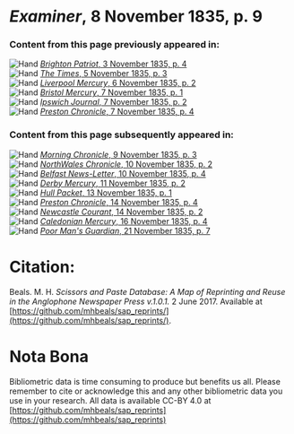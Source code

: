 # *Examiner*, 8 November 1835, p. 9  
  
### Content from this page previously appeared in:  
![Hand](http://scissorsandpaste.net/wp-content/uploads/2017/06/smallhandpointer.png) [*Brighton Patriot*, 3 November 1835, p. 4](https://mhbeals.github.io/sap_html/Brighton-Patriot/Brighton-Patriot-3-November-1835-p-4)  
![Hand](http://scissorsandpaste.net/wp-content/uploads/2017/06/smallhandpointer.png) [*The Times*, 5 November 1835, p. 3](https://mhbeals.github.io/sap_html/The-Times/The-Times-5-November-1835-p-3)  
![Hand](http://scissorsandpaste.net/wp-content/uploads/2017/06/smallhandpointer.png) [*Liverpool Mercury*, 6 November 1835, p. 2](https://mhbeals.github.io/sap_html/Liverpool-Mercury/Liverpool-Mercury-6-November-1835-p-2)  
![Hand](http://scissorsandpaste.net/wp-content/uploads/2017/06/smallhandpointer.png) [*Bristol Mercury*, 7 November 1835, p. 1](https://mhbeals.github.io/sap_html/Bristol-Mercury/Bristol-Mercury-7-November-1835-p-1)  
![Hand](http://scissorsandpaste.net/wp-content/uploads/2017/06/smallhandpointer.png) [*Ipswich Journal*, 7 November 1835, p. 2](https://mhbeals.github.io/sap_html/Ipswich-Journal/Ipswich-Journal-7-November-1835-p-2)  
![Hand](http://scissorsandpaste.net/wp-content/uploads/2017/06/smallhandpointer.png) [*Preston Chronicle*, 7 November 1835, p. 4](https://mhbeals.github.io/sap_html/Preston-Chronicle/Preston-Chronicle-7-November-1835-p-4)  
  
### Content from this page subsequently appeared in:  
![Hand](http://scissorsandpaste.net/wp-content/uploads/2017/06/smallhandpointer.png) [*Morning Chronicle*, 9 November 1835, p. 3](https://mhbeals.github.io/sap_html/Morning-Chronicle/Morning-Chronicle-9-November-1835-p-3)  
![Hand](http://scissorsandpaste.net/wp-content/uploads/2017/06/smallhandpointer.png) [*NorthWales Chronicle*, 10 November 1835, p. 2](https://mhbeals.github.io/sap_html/NorthWales-Chronicle/NorthWales-Chronicle-10-November-1835-p-2)  
![Hand](http://scissorsandpaste.net/wp-content/uploads/2017/06/smallhandpointer.png) [*Belfast News-Letter*, 10 November 1835, p. 4](https://mhbeals.github.io/sap_html/Belfast-News-Letter/Belfast-News-Letter-10-November-1835-p-4)  
![Hand](http://scissorsandpaste.net/wp-content/uploads/2017/06/smallhandpointer.png) [*Derby Mercury*, 11 November 1835, p. 2](https://mhbeals.github.io/sap_html/Derby-Mercury/Derby-Mercury-11-November-1835-p-2)  
![Hand](http://scissorsandpaste.net/wp-content/uploads/2017/06/smallhandpointer.png) [*Hull Packet*, 13 November 1835, p. 1](https://mhbeals.github.io/sap_html/Hull-Packet/Hull-Packet-13-November-1835-p-1)  
![Hand](http://scissorsandpaste.net/wp-content/uploads/2017/06/smallhandpointer.png) [*Preston Chronicle*, 14 November 1835, p. 4](https://mhbeals.github.io/sap_html/Preston-Chronicle/Preston-Chronicle-14-November-1835-p-4)  
![Hand](http://scissorsandpaste.net/wp-content/uploads/2017/06/smallhandpointer.png) [*Newcastle Courant*, 14 November 1835, p. 2](https://mhbeals.github.io/sap_html/Newcastle-Courant/Newcastle-Courant-14-November-1835-p-2)  
![Hand](http://scissorsandpaste.net/wp-content/uploads/2017/06/smallhandpointer.png) [*Caledonian Mercury*, 16 November 1835, p. 4](https://mhbeals.github.io/sap_html/Caledonian-Mercury/Caledonian-Mercury-16-November-1835-p-4)  
![Hand](http://scissorsandpaste.net/wp-content/uploads/2017/06/smallhandpointer.png) [*Poor Man's Guardian*, 21 November 1835, p. 7](https://mhbeals.github.io/sap_html/Poor-Man's-Guardian/Poor-Man's-Guardian-21-November-1835-p-7)  


# Citation: 

Beals. M. H. *Scissors and Paste Database: A Map of Reprinting and Reuse in the Anglophone Newspaper Press v.1.0.1.* 2 June 2017. Available at [https://github.com/mhbeals/sap_reprints/](https://github.com/mhbeals/sap_reprints/). 

# Nota Bona

Bibliometric data is time consuming to produce but benefits us all. Please remember to cite or acknowledge this and any other bibliometric data you use in your research. All data is available CC-BY 4.0 at [https://github.com/mhbeals/sap_reprints](https://github.com/mhbeals/sap_reprints)